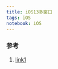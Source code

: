 ```yaml
---
title: iOS13多窗口
tags: iOS
notebook: iOS 
---
```


### 参考

1. [link1](https://easeapi.com/blog/blog/97-ios13-scene-delegate.html)
